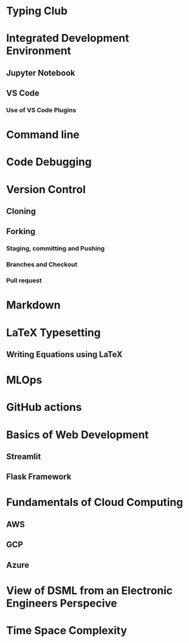 # Typing Club
# Integrated Development Environment
## Jupyter Notebook
## VS Code
### Use of VS Code Plugins
# Command line
# Code Debugging
# Version Control
## Cloning
## Forking
### Staging, committing and Pushing
### Branches and Checkout
### Pull request

# Markdown
# LaTeX Typesetting
## Writing Equations using LaTeX
# MLOps
# GitHub actions
# Basics of Web Development
## Streamlit
## Flask Framework
# Fundamentals of Cloud Computing
## AWS
## GCP
## Azure
# View of DSML from an Electronic Engineers Perspecive
# Time Space Complexity



